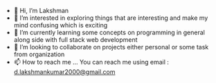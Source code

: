 - 👋 Hi, I’m Lakshman
- 👀 I’m interested in exploring things that are interesting and make my mind confusing which is exciting
- 🌱 I’m currently learning some concepts on programming in general along side with full stack web development
- 💞️ I’m looking to collaborate on projects either personal or some task from organization
- 📫 How to reach me ... You can reach me using email : d.lakshmankumar2000@gmail.com

<!---
Lakshman-17/Lakshman-17 is a ✨ special ✨ repository because its `README.md` (this file) appears on your GitHub profile.
You can click the Preview link to take a look at your changes.
--->
